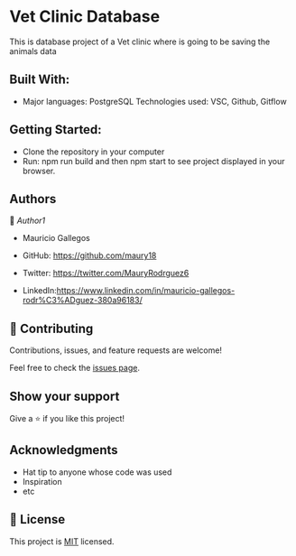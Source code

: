 # Vet Clinic Database
This is database project of a Vet clinic where is going to be saving the animals data

## Built With:

- Major languages: PostgreSQL Technologies used: VSC, Github, Gitflow

## Getting Started:
- Clone the repository in your computer
- Run: npm run build and then npm start to see project displayed in your browser.

## Authors

👤 *Author1*

- Mauricio Gallegos

- GitHub: https://github.com/maury18
- Twitter: https://twitter.com/MauryRodrguez6
- LinkedIn:https://www.linkedin.com/in/mauricio-gallegos-rodr%C3%ADguez-380a96183/


## 🤝 Contributing

Contributions, issues, and feature requests are welcome!

Feel free to check the [issues page](../../issues/).

## Show your support

Give a ⭐ if you like this project!

## Acknowledgments

- Hat tip to anyone whose code was used
- Inspiration
- etc

## 📝 License

This project is [MIT](./LICENSE.md) licensed.
